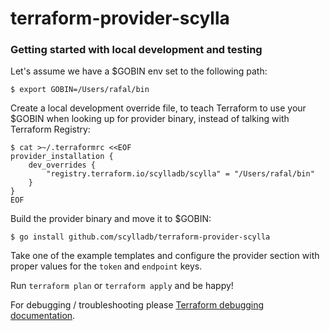 terraform-provider-scylla
=========================


### Getting started with local development and testing

Let's assume we have a $GOBIN env set to the following path:

```
$ export GOBIN=/Users/rafal/bin
```

Create a local development override file, to teach Terraform to use your $GOBIN
when looking up for provider binary, instead of talking with Terraform Registry:

```
$ cat >~/.terraformrc <<EOF
provider_installation {
	dev_overrides {
		"registry.terraform.io/scylladb/scylla" = "/Users/rafal/bin"
	}
}
EOF
```

Build the provider binary and move it to $GOBIN:

```
$ go install github.com/scylladb/terraform-provider-scylla
```

Take one of the example templates and configure the provider section with proper
values for the `token` and `endpoint` keys.

Run `terraform plan` or `terraform apply` and be happy!

For debugging / troubleshooting please [Terraform debugging documentation](https://developer.hashicorp.com/terraform/internals/debugging).
